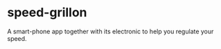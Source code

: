 speed-grillon
=============

A smart-phone app together with its electronic to help you regulate your speed.